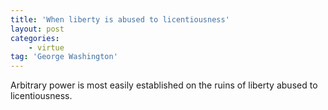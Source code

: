 ```yaml
---
title: 'When liberty is abused to licentiousness'
layout: post
categories:
    - virtue
tag: 'George Washington'
---
```


Arbitrary power is most easily established on the ruins of liberty abused to licentiousness.